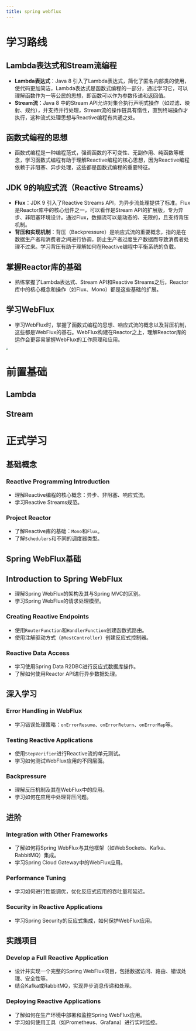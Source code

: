 ```yaml
---
title: spring webflux
---
```


# 学习路线



## **Lambda表达式和Stream流编程**

   - **Lambda表达式**：Java 8 引入了Lambda表达式，简化了匿名内部类的使用，使代码更加简洁，Lambda表达式是函数式编程的一部分，通过学习它，可以理解函数作为一等公民的思想，即函数可以作为参数传递和返回值。
   - **Stream流**：Java 8 中的Stream API允许对集合执行声明式操作（如过滤、映射、规约），并支持并行处理，Stream流的操作链具有惰性，直到终端操作才执行，这种流式处理思想与Reactive编程有共通之处。

## **函数式编程的思想**

   - 函数式编程是一种编程范式，强调函数的不可变性、无副作用、纯函数等概念，学习函数式编程有助于理解Reactive编程的核心思想，因为Reactive编程依赖于非阻塞、异步处理，这些都是函数式编程的重要特征。

## **JDK 9的响应式流（Reactive Streams）**

   - **Flux**：JDK 9 引入了Reactive Streams API，为异步流处理提供了标准。Flux是Reactor库中的核心组件之一，可以看作是Stream API的扩展版，专为异步、非阻塞环境设计。通过Flux，数据流可以是动态的、无限的，且支持背压机制。
   - **背压和实现机制**：背压（Backpressure）是响应式流的重要概念，指的是在数据生产者和消费者之间进行协调，防止生产者过度生产数据而导致消费者处理不过来。学习背压有助于理解如何在Reactive编程中平衡系统的负载。

##  **掌握Reactor库的基础**

   - 熟练掌握了Lambda表达式、Stream API和Reactive Streams之后，Reactor库中的核心概念和操作（如Flux、Mono）都是这些基础的扩展。

##  **学习WebFlux**

   - 学习WebFlux时，掌握了函数式编程的思想、响应式流的概念以及背压机制，这些都是WebFlux的基石。WebFlux构建在Reactor之上，理解Reactor库的运作会更容易掌握WebFlux的工作原理和应用。



<img src="https://telegraph-image-2ni.pages.dev/file/4939e3692f13dd640bc3f.png" style="zoom: 33%;" />



# 前置基础

## Lambda

## Stream

# 正式学习



## 基础概念

### **Reactive Programming Introduction**

- 理解Reactive编程的核心概念：异步、非阻塞、响应式流。
- 学习Reactive Streams规范。

### **Project Reactor**

- 了解Reactive库的基础：`Mono`和`Flux`。
- 了解`Schedulers`和不同的调度器类型。

## Spring WebFlux基础

## **Introduction to Spring WebFlux**

- 理解Spring WebFlux的架构及其与Spring MVC的区别。
- 学习Spring WebFlux的请求处理模型。

### **Creating Reactive Endpoints**

- 使用`RouterFunction`和`HandlerFunction`创建函数式路由。
- 使用注解驱动方式（`@RestController`）创建反应式控制器。

### **Reactive Data Access**

- 学习使用Spring Data R2DBC进行反应式数据库操作。
- 了解如何使用Reactor API进行异步数据处理。

## 深入学习

### **Error Handling in WebFlux**

- 学习错误处理策略：`onErrorResume`、`onErrorReturn`、`onErrorMap`等。

### **Testing Reactive Applications**

- 使用`StepVerifier`进行Reactive流的单元测试。
- 学习如何测试WebFlux应用的不同层面。

### **Backpressure**

- 理解反压机制及其在WebFlux中的应用。
- 学习如何在应用中处理背压问题。

## 进阶

### **Integration with Other Frameworks**

- 了解如何将Spring WebFlux与其他框架（如WebSockets、Kafka、RabbitMQ）集成。
- 学习Spring Cloud Gateway中的WebFlux应用。

### **Performance Tuning**

- 学习如何进行性能调优，优化反应式应用的吞吐量和延迟。

### **Security in Reactive Applications**

- 学习Spring Security的反应式集成，如何保护WebFlux应用。

## 实践项目

### **Develop a Full Reactive Application**

- 设计并实现一个完整的Spring WebFlux项目，包括数据访问、路由、错误处理、安全性等。
- 结合Kafka或RabbitMQ，实现异步消息传递和处理。

### **Deploying Reactive Applications**

- 了解如何在生产环境中部署和监控Spring WebFlux应用。
- 学习如何使用工具（如Prometheus、Grafana）进行实时监控。

